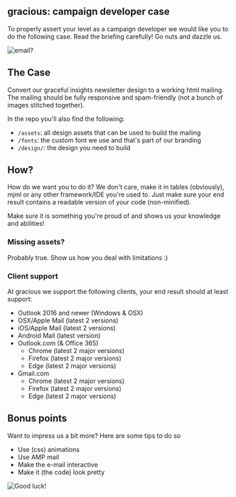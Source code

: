 ## gracious:  campaign developer case
To properly assert your level as a campaign developer we would like you to do the following case.
Read the briefing carefully! Go nuts and dazzle us.

![email?](https://media.giphy.com/media/pyhC4ZiNQANyCP36nl/giphy.gif)

## The Case
Convert our graceful insights newsletter design to a working html mailing. 
The mailing should be fully responsive and spam-friendly (not a bunch of images stitched together).

In the repo you'll also find the following:
* `/assets`: all design assets that can be used to build the mailing
* `/fonts`: the custom font we use and that's part of our branding
* `/design/`: the design you need to build

## How?
How do we want you to do it? We don't care, make it in tables (obviously), mjml or any other framework/IDE you're used to.
Just make sure your end result contains a readable version of your code (non-minified).

Make sure it is something you're proud of and shows us your knowledge and abilities!

### Missing assets?
Probably true. Show us how you deal with limitations :) 

### Client support
At gracious we support the following clients, your end result should at least support:
* Outlook 2016 and newer (Windows & OSX)
* OSX/Apple Mail (latest 2 versions)
* iOS/Apple Mail (latest 2 versions)
* Android Mail (latest version)
* Outlook.com (& Office 365)
  * Chrome (latest 2 major versions)
  * Firefox (latest 2 major versions)
  * Edge (latest 2 major versions)
* Gmail.com
    * Chrome (latest 2 major versions)
    * Firefox (latest 2 major versions)
    * Edge (latest 2 major versions)

## Bonus points
Want to impress us a bit more? Here are some tips to do so
- Use (css) animations
- Use AMP mail
- Make the e-mail interactive
- Make it (the code) look pretty

![Good luck!](https://media.giphy.com/media/8xgqLTTgWqHWU/giphy.gif)